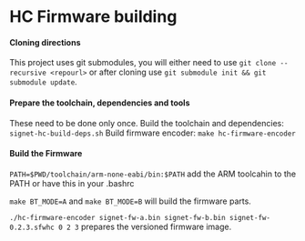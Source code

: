 # HC Firmware building

#### Cloning directions

This project uses git submodules, you will either need to use `git clone --recursive <repourl>` or after cloning use `git submodule init && git submodule update`.

#### Prepare the toolchain, dependencies and tools

These need to be done only once. Build the toolchain and dependencies: `signet-hc-build-deps.sh` Build firmware encoder: `make hc-firmware-encoder`

#### Build the Firmware

`PATH=$PWD/toolchain/arm-none-eabi/bin:$PATH` add the ARM toolcahin to the PATH or have this in your .bashrc

`make BT_MODE=A` and `make BT_MODE=B` will build the firmware parts.

`./hc-firmware-encoder signet-fw-a.bin signet-fw-b.bin signet-fw-0.2.3.sfwhc 0 2 3` prepares the versioned firmware image.
